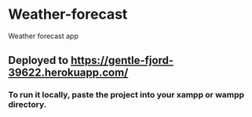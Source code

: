 # Weather-forecast
Weather forecast app

## Deployed to https://gentle-fjord-39622.herokuapp.com/

### To run it locally, paste the project into your xampp or wampp directory.
